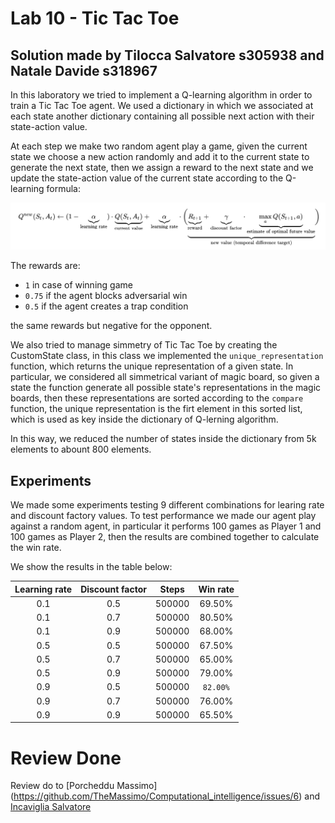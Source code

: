 # Lab 10 - Tic Tac Toe
## Solution made by Tilocca Salvatore s305938 and Natale Davide s318967 
In this laboratory we tried to implement a Q-learning algorithm in order to train a Tic Tac Toe agent.
We used a dictionary in which we associated at each state another dictionary containing  all possible next action with their state-action value. 

At each step we make two random agent play a game, given the current state we choose a new action randomly and add it to the current state to generate the next state, then we assign a reward to the next state and we update the state-action value of the current state according to the Q-learning formula:

![Screenshot](./img/Q-Learning_formula.png)

The rewards are:
- `1` in case of winning game
- `0.75` if the agent blocks adversarial win
- `0.5` if the agent creates a trap condition

the same rewards but negative for the opponent.

We also tried to manage simmetry of Tic Tac Toe by creating the CustomState class, in this class we implemented the `unique_representation` function, which returns the unique representation of a given state. In particular, we considered all simmetrical variant of magic board, so given a state the function generate all possible state's representations in the magic boards, then these representations are sorted according to the `compare` function, the unique representation is the firt element in this sorted list, which is used as key inside the dictionary of Q-lerning algorithm.

In this way, we reduced the number of states inside the dictionary from 5k elements to abount 800 elements.


## Experiments
We made some experiments testing 9 different combinations for learing rate and discount factory values. To test performance we made our agent play against a random agent, in particular it performs 100 games as Player 1 and 100 games as Player 2, then the results are combined together to calculate the win rate.

We show the results in the table below:

|Learning rate|Discount factor|Steps|Win rate|
|:---:|:---:|:---:|:---:|
|0.1|0.5|500000|69.50%|
|0.1|0.7|500000|80.50%|
|0.1|0.9|500000|68.00%|
|0.5|0.5|500000|67.50%|
|0.5|0.7|500000|65.00%|
|0.5|0.9|500000|79.00%|
|0.9|0.5|500000|`82.00%`|
|0.9|0.7|500000|76.00%|
|0.9|0.9|500000|65.50%|



# Review Done
Review do to [Porcheddu Massimo] (https://github.com/TheMassimo/Computational_intelligence/issues/6) and [Incaviglia Salvatore](https://github.com/SalvatorePolito98/Computational_Intelligence24/issues/4)
